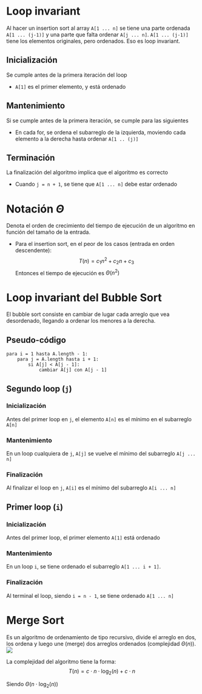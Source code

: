 # Loop invariant
Al hacer un insertion sort al array `A[1 ... n]` se tiene una parte ordenada `A[1 ... (j-1)]` y una parte que falta ordenar `A[j ... n]`. `A[1 ... (j-1)]` tiene los elementos originales, pero ordenados. Eso es loop invariant.

## Inicialización
Se cumple antes de la primera iteración del loop   
- `A[1]` es el primer elemento, y está ordenado
## Mantenimiento
Si se cumple antes de la primera iteración, se cumple para las siguientes
- En cada for, se ordena el subarreglo de la izquierda, moviendo cada elemento a la derecha hasta ordenar `A[1 .. (j)]`
## Terminación
La finalización del algoritmo implica que el algoritmo es correcto
- Cuando `j = n + 1`, se tiene que  `A[1 ... n]` debe estar ordenado

# Notación $\Theta$
Denota el orden de crecimiento del tiempo de ejecución de un algoritmo en función del tamaño de la entrada.

- Para el insertion sort, en el peor de los casos (entrada en orden descendente):  
  $$ T(n) = c_1n^2 + c_2n + c_3 $$
  Entonces el tiempo de ejecución es $\Theta(n^2)$

# Loop invariant del Bubble Sort
El bubble sort consiste en cambiar de lugar cada arreglo que vea desordenado, llegando a ordenar los menores a la derecha.

## Pseudo-código
```
para i = 1 hasta A.length - 1:
    para j = A.length hasta i + 1:
        si A[j] < A[j - 1]:
            cambiar A[j] con A[j - 1] 
```
## Segundo loop (`j`)
### Inicialización
Antes del primer loop en `j`, el elemento `A[n]` es el mínimo en el subarreglo `A[n]`
### Mantenimiento
En un loop cualquiera de `j`, `A[j]` se vuelve el mínimo del subarreglo  `A[j ... n]`

### Finalización
Al finalizar el loop en `j`, `A[i]` es el mínimo del subarreglo `A[i ... n]`

## Primer loop (`i`)
### Inicialización
Antes del primer loop, el primer elemento `A[1]` está ordenado
### Mantenimiento
En un loop `i`, se tiene ordenado el subarreglo `A[1 ... i + 1]`.
### Finalización
Al terminal el loop, siendo `i = n - 1`, se tiene ordenado `A[1 ... n]`

# Merge Sort
Es un algoritmo de ordenamiento de tipo recursivo, divide el arreglo en dos, los ordena y luego une (merge) dos arreglos ordenados (complejidad $\Theta(n)$). 
<img src="https://cdn.programiz.com/cdn/farfuture/PRTu8e23Uz212XPrrzN_uqXkVZVY_E0Ta8GZp61-zvw/mtime:1586425911/sites/tutorial2program/files/merge-sort-example_0.png">

La complejidad del algoritmo tiene la forma:
$$
  T(n) = c\cdot n\cdot\log_2(n) + c\cdot n 
$$

Siendo $\Theta(n\cdot \log_2(n))$